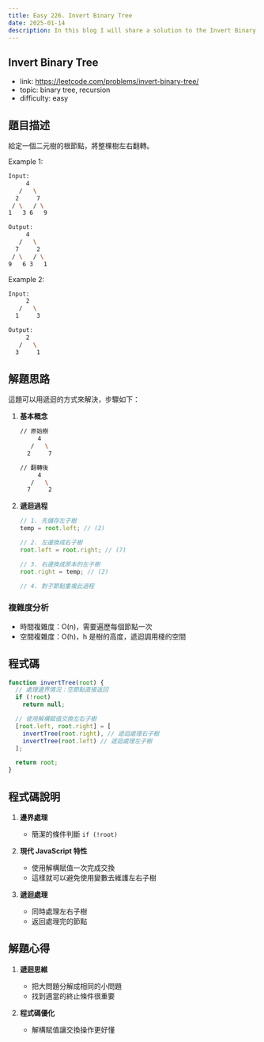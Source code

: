 ```yaml
---
title: Easy 226. Invert Binary Tree
date: 2025-01-14
description: In this blog I will share a solution to the Invert Binary Tree problem.
---
```


## Invert Binary Tree

- link: https://leetcode.com/problems/invert-binary-tree/
- topic: binary tree, recursion
- difficulty: easy

## 題目描述

給定一個二元樹的根節點，將整棵樹左右翻轉。

Example 1:

```bash
Input:
     4
   /   \
  2     7
 / \   / \
1   3 6   9

Output:
     4
   /   \
  7     2
 / \   / \
9   6 3   1
```

Example 2:

```bash
Input:
     2
   /   \
  1     3

Output:
     2
   /   \
  3     1
```

## 解題思路

這題可以用遞迴的方式來解決，步驟如下：

1. **基本概念**

   ```bash
   // 原始樹
        4
      /   \
     2     7

   // 翻轉後
        4
      /   \
     7     2
   ```

2. **遞迴過程**

   ```javascript
   // 1. 先儲存左子樹
   temp = root.left; // (2)

   // 2. 左邊換成右子樹
   root.left = root.right; // (7)

   // 3. 右邊換成原本的左子樹
   root.right = temp; // (2)

   // 4. 對子節點重複此過程
   ```

### 複雜度分析

- 時間複雜度：O(n)，需要遍歷每個節點一次
- 空間複雜度：O(h)，h 是樹的高度，遞迴調用棧的空間

## 程式碼

```javascript
function invertTree(root) {
  // 處理邊界情況：空節點直接返回
  if (!root)
    return null;

  // 使用解構賦值交換左右子樹
  [root.left, root.right] = [
    invertTree(root.right), // 遞迴處理右子樹
    invertTree(root.left) // 遞迴處理左子樹
  ];

  return root;
}
```

## 程式碼說明

1. **邊界處理**
   - 簡潔的條件判斷 `if (!root)`

2. **現代 JavaScript 特性**
   - 使用解構賦值一次完成交換
   - 這樣就可以避免使用變數去維護左右子樹

3. **遞迴處理**
   - 同時處理左右子樹
   - 返回處理完的節點

## 解題心得

1. **遞迴思維**
   - 把大問題分解成相同的小問題
   - 找到適當的終止條件很重要

2. **程式碼優化**
   - 解構賦值讓交換操作更好懂
